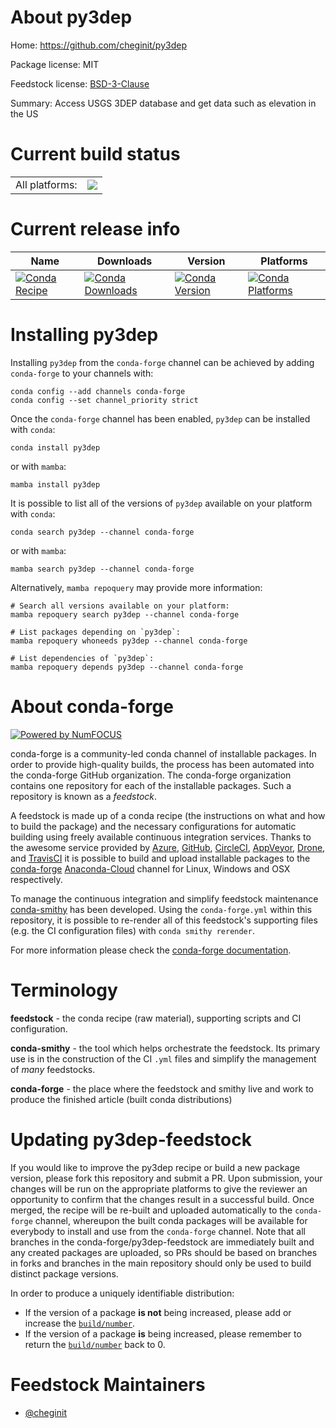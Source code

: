 About py3dep
============

Home: https://github.com/cheginit/py3dep

Package license: MIT

Feedstock license: [BSD-3-Clause](https://github.com/conda-forge/py3dep-feedstock/blob/main/LICENSE.txt)

Summary: Access USGS 3DEP database and get data such as elevation in the US

Current build status
====================


<table><tr><td>All platforms:</td>
    <td>
      <a href="https://dev.azure.com/conda-forge/feedstock-builds/_build/latest?definitionId=10290&branchName=main">
        <img src="https://dev.azure.com/conda-forge/feedstock-builds/_apis/build/status/py3dep-feedstock?branchName=main">
      </a>
    </td>
  </tr>
</table>

Current release info
====================

| Name | Downloads | Version | Platforms |
| --- | --- | --- | --- |
| [![Conda Recipe](https://img.shields.io/badge/recipe-py3dep-green.svg)](https://anaconda.org/conda-forge/py3dep) | [![Conda Downloads](https://img.shields.io/conda/dn/conda-forge/py3dep.svg)](https://anaconda.org/conda-forge/py3dep) | [![Conda Version](https://img.shields.io/conda/vn/conda-forge/py3dep.svg)](https://anaconda.org/conda-forge/py3dep) | [![Conda Platforms](https://img.shields.io/conda/pn/conda-forge/py3dep.svg)](https://anaconda.org/conda-forge/py3dep) |

Installing py3dep
=================

Installing `py3dep` from the `conda-forge` channel can be achieved by adding `conda-forge` to your channels with:

```
conda config --add channels conda-forge
conda config --set channel_priority strict
```

Once the `conda-forge` channel has been enabled, `py3dep` can be installed with `conda`:

```
conda install py3dep
```

or with `mamba`:

```
mamba install py3dep
```

It is possible to list all of the versions of `py3dep` available on your platform with `conda`:

```
conda search py3dep --channel conda-forge
```

or with `mamba`:

```
mamba search py3dep --channel conda-forge
```

Alternatively, `mamba repoquery` may provide more information:

```
# Search all versions available on your platform:
mamba repoquery search py3dep --channel conda-forge

# List packages depending on `py3dep`:
mamba repoquery whoneeds py3dep --channel conda-forge

# List dependencies of `py3dep`:
mamba repoquery depends py3dep --channel conda-forge
```


About conda-forge
=================

[![Powered by
NumFOCUS](https://img.shields.io/badge/powered%20by-NumFOCUS-orange.svg?style=flat&colorA=E1523D&colorB=007D8A)](https://numfocus.org)

conda-forge is a community-led conda channel of installable packages.
In order to provide high-quality builds, the process has been automated into the
conda-forge GitHub organization. The conda-forge organization contains one repository
for each of the installable packages. Such a repository is known as a *feedstock*.

A feedstock is made up of a conda recipe (the instructions on what and how to build
the package) and the necessary configurations for automatic building using freely
available continuous integration services. Thanks to the awesome service provided by
[Azure](https://azure.microsoft.com/en-us/services/devops/), [GitHub](https://github.com/),
[CircleCI](https://circleci.com/), [AppVeyor](https://www.appveyor.com/),
[Drone](https://cloud.drone.io/welcome), and [TravisCI](https://travis-ci.com/)
it is possible to build and upload installable packages to the
[conda-forge](https://anaconda.org/conda-forge) [Anaconda-Cloud](https://anaconda.org/)
channel for Linux, Windows and OSX respectively.

To manage the continuous integration and simplify feedstock maintenance
[conda-smithy](https://github.com/conda-forge/conda-smithy) has been developed.
Using the ``conda-forge.yml`` within this repository, it is possible to re-render all of
this feedstock's supporting files (e.g. the CI configuration files) with ``conda smithy rerender``.

For more information please check the [conda-forge documentation](https://conda-forge.org/docs/).

Terminology
===========

**feedstock** - the conda recipe (raw material), supporting scripts and CI configuration.

**conda-smithy** - the tool which helps orchestrate the feedstock.
                   Its primary use is in the construction of the CI ``.yml`` files
                   and simplify the management of *many* feedstocks.

**conda-forge** - the place where the feedstock and smithy live and work to
                  produce the finished article (built conda distributions)


Updating py3dep-feedstock
=========================

If you would like to improve the py3dep recipe or build a new
package version, please fork this repository and submit a PR. Upon submission,
your changes will be run on the appropriate platforms to give the reviewer an
opportunity to confirm that the changes result in a successful build. Once
merged, the recipe will be re-built and uploaded automatically to the
`conda-forge` channel, whereupon the built conda packages will be available for
everybody to install and use from the `conda-forge` channel.
Note that all branches in the conda-forge/py3dep-feedstock are
immediately built and any created packages are uploaded, so PRs should be based
on branches in forks and branches in the main repository should only be used to
build distinct package versions.

In order to produce a uniquely identifiable distribution:
 * If the version of a package **is not** being increased, please add or increase
   the [``build/number``](https://docs.conda.io/projects/conda-build/en/latest/resources/define-metadata.html#build-number-and-string).
 * If the version of a package **is** being increased, please remember to return
   the [``build/number``](https://docs.conda.io/projects/conda-build/en/latest/resources/define-metadata.html#build-number-and-string)
   back to 0.

Feedstock Maintainers
=====================

* [@cheginit](https://github.com/cheginit/)

